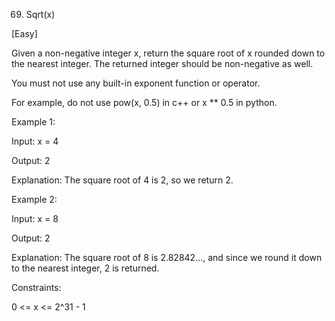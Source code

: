 69. Sqrt(x)

[Easy]

Given a non-negative integer x, return the square root of x rounded down to the nearest integer. The returned integer should be non-negative as well.

You must not use any built-in exponent function or operator.

For example, do not use pow(x, 0.5) in c++ or x ** 0.5 in python.
 

Example 1:

Input: x = 4

Output: 2

Explanation: The square root of 4 is 2, so we return 2.

Example 2:

Input: x = 8

Output: 2

Explanation: The square root of 8 is 2.82842..., and since we round it down to the nearest integer, 2 is returned.
 

Constraints:

0 <= x <= 2^31 - 1
